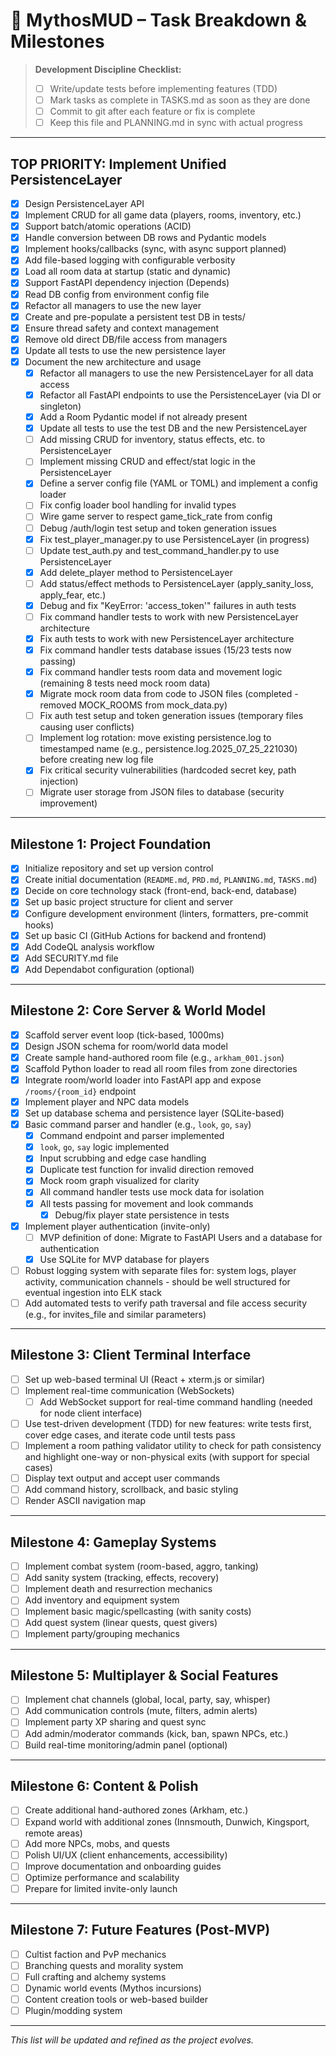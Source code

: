 # 📝 MythosMUD – Task Breakdown & Milestones

> **Development Discipline Checklist:**
>
> - [ ] Write/update tests before implementing features (TDD)
> - [ ] Mark tasks as complete in TASKS.md as soon as they are done
> - [ ] Commit to git after each feature or fix is complete
> - [ ] Keep this file and PLANNING.md in sync with actual progress

---

## TOP PRIORITY: Implement Unified PersistenceLayer
- [x] Design PersistenceLayer API
- [x] Implement CRUD for all game data (players, rooms, inventory, etc.)
- [x] Support batch/atomic operations (ACID)
- [x] Handle conversion between DB rows and Pydantic models
- [x] Implement hooks/callbacks (sync, with async support planned)
- [x] Add file-based logging with configurable verbosity
- [x] Load all room data at startup (static and dynamic)
- [x] Support FastAPI dependency injection (Depends)
- [x] Read DB config from environment config file
- [x] Refactor all managers to use the new layer
- [x] Create and pre-populate a persistent test DB in tests/
- [x] Ensure thread safety and context management
- [x] Remove old direct DB/file access from managers
- [x] Update all tests to use the new persistence layer
- [x] Document the new architecture and usage
  - [x] Refactor all managers to use the new PersistenceLayer for all data access
  - [x] Refactor all FastAPI endpoints to use the PersistenceLayer (via DI or singleton)
  - [x] Add a Room Pydantic model if not already present
  - [x] Update all tests to use the test DB and the new PersistenceLayer
  - [ ] Add missing CRUD for inventory, status effects, etc. to PersistenceLayer
  - [ ] Implement missing CRUD and effect/stat logic in the PersistenceLayer
  - [x] Define a server config file (YAML or TOML) and implement a config loader
  - [ ] Fix config loader bool handling for invalid types
  - [ ] Wire game server to respect game_tick_rate from config
  - [ ] Debug /auth/login test setup and token generation issues
  - [x] Fix test_player_manager.py to use PersistenceLayer (in progress)
  - [ ] Update test_auth.py and test_command_handler.py to use PersistenceLayer
  - [x] Add delete_player method to PersistenceLayer
  - [ ] Add status/effect methods to PersistenceLayer (apply_sanity_loss, apply_fear, etc.)
  - [x] Debug and fix "KeyError: 'access_token'" failures in auth tests
  - [ ] Fix command handler tests to work with new PersistenceLayer architecture
  - [x] Fix auth tests to work with new PersistenceLayer architecture
  - [x] Fix command handler tests database issues (15/23 tests now passing)
  - [x] Fix command handler tests room data and movement logic (remaining 8 tests need mock room data)
  - [x] Migrate mock room data from code to JSON files (completed - removed MOCK_ROOMS from mock_data.py)
  - [ ] Fix auth test setup and token generation issues (temporary files causing user conflicts)
  - [ ] Implement log rotation: move existing persistence.log to timestamped name (e.g., persistence.log.2025_07_25_221030) before creating new log file
  - [x] Fix critical security vulnerabilities (hardcoded secret key, path injection)
  - [ ] Migrate user storage from JSON files to database (security improvement)

---

## Milestone 1: Project Foundation

- [x] Initialize repository and set up version control
- [x] Create initial documentation (`README.md`, `PRD.md`, `PLANNING.md`, `TASKS.md`)
- [x] Decide on core technology stack (front-end, back-end, database)
- [x] Set up basic project structure for client and server
- [x] Configure development environment (linters, formatters, pre-commit hooks)
- [x] Set up basic CI (GitHub Actions for backend and frontend)
- [x] Add CodeQL analysis workflow
- [x] Add SECURITY.md file
- [x] Add Dependabot configuration (optional)

---

## Milestone 2: Core Server & World Model

- [x] Scaffold server event loop (tick-based, 1000ms)
- [x] Design JSON schema for room/world data model
- [x] Create sample hand-authored room file (e.g., `arkham_001.json`)
- [x] Scaffold Python loader to read all room files from zone directories
- [x] Integrate room/world loader into FastAPI app and expose `/rooms/{room_id}` endpoint
- [x] Implement player and NPC data models
- [x] Set up database schema and persistence layer (SQLite-based)
- [x] Basic command parser and handler (e.g., `look`, `go`, `say`)
  - [x] Command endpoint and parser implemented
  - [x] `look`, `go`, `say` logic implemented
  - [x] Input scrubbing and edge case handling
  - [x] Duplicate test function for invalid direction removed
  - [x] Mock room graph visualized for clarity
  - [x] All command handler tests use mock data for isolation
  - [x] All tests passing for movement and look commands
    - [x] Debug/fix player state persistence in tests
- [x] Implement player authentication (invite-only)
  - [ ] MVP definition of done: Migrate to FastAPI Users and a database for authentication
  - [x] Use SQLite for MVP database for players
- [ ] Robust logging system with separate files for: system logs, player activity, communication channels - should be well structured for eventual ingestion into ELK stack
- [ ] Add automated tests to verify path traversal and file access security (e.g., for invites_file and similar parameters)

---

## Milestone 3: Client Terminal Interface

- [ ] Set up web-based terminal UI (React + xterm.js or similar)
- [ ] Implement real-time communication (WebSockets)
  - [ ] Add WebSocket support for real-time command handling (needed for node client interface)
- [ ] Use test-driven development (TDD) for new features: write tests first, cover edge cases, and iterate code until tests pass
- [ ] Implement a room pathing validator utility to check for path consistency and highlight one-way or non-physical exits (with support for special cases)
- [ ] Display text output and accept user commands
- [ ] Add command history, scrollback, and basic styling
- [ ] Render ASCII navigation map

---

## Milestone 4: Gameplay Systems

- [ ] Implement combat system (room-based, aggro, tanking)
- [ ] Add sanity system (tracking, effects, recovery)
- [ ] Implement death and resurrection mechanics
- [ ] Add inventory and equipment system
- [ ] Implement basic magic/spellcasting (with sanity costs)
- [ ] Add quest system (linear quests, quest givers)
- [ ] Implement party/grouping mechanics

---

## Milestone 5: Multiplayer & Social Features

- [ ] Implement chat channels (global, local, party, say, whisper)
- [ ] Add communication controls (mute, filters, admin alerts)
- [ ] Implement party XP sharing and quest sync
- [ ] Add admin/moderator commands (kick, ban, spawn NPCs, etc.)
- [ ] Build real-time monitoring/admin panel (optional)

---

## Milestone 6: Content & Polish

- [ ] Create additional hand-authored zones (Arkham, etc.)
- [ ] Expand world with additional zones (Innsmouth, Dunwich, Kingsport, remote areas)
- [ ] Add more NPCs, mobs, and quests
- [ ] Polish UI/UX (client enhancements, accessibility)
- [ ] Improve documentation and onboarding guides
- [ ] Optimize performance and scalability
- [ ] Prepare for limited invite-only launch

---

## Milestone 7: Future Features (Post-MVP)

- [ ] Cultist faction and PvP mechanics
- [ ] Branching quests and morality system
- [ ] Full crafting and alchemy systems
- [ ] Dynamic world events (Mythos incursions)
- [ ] Content creation tools or web-based builder
- [ ] Plugin/modding system

---

_This list will be updated and refined as the project evolves._
